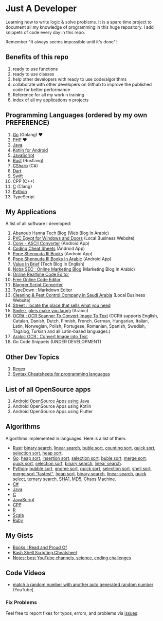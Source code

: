 # Just A Developer
Learning how to write logic &amp; solve problems. It is a spare time project to document all my knowledge of programming in this huge repository. I add snippets of code every day in this repo.

Remember "It always seems impossible until it's done"!

## Benefits of this repo
1. ready to use functions
2. ready to use classes
3. help other developers with ready to use code/algorithms
4. collaborate with other developers on Github to improve the published code for better performance
5. Reference for all my work n training
6. index of all my applications n projects

## Programming Languages (ordered by my own PREFERENCE)
1. [Go](https://github.com/DevAbanoub/programming_route/tree/master/Go) (Golang) ❤
2. [PHP](https://github.com/DevAbanoub/programming_route/tree/master/PHP) ❤
3. [Java](https://github.com/DevAbanoub/programming_route/tree/master/Java-for-Android)
4. [Kotlin for Android](https://github.com/DevAbanoub/Just_A_Developer/tree/master/Kotlin-for-Android)
5. [JavaScript](https://github.com/DevAbanoub/programming_route/tree/master/JavaScript)
6. [Rust](https://github.com/DevAbanoub/programming_route/tree/master/Rust) (Rustlang)
7. [CSharp](https://github.com/DevAbanoub/programming_route/tree/master/c-sharp) (C#)
8. [Dart](https://github.com/DevAbanoub/programming_route/tree/master/Dart-for-Flutter)
9. [Swift](https://github.com/DevAbanoub/Just_A_Developer/tree/master/Swift)
10. CPP (C++)
11. [C](https://github.com/DevAbanoub/programming_route/tree/master/C) (Clang)
12. [Python](https://github.com/DevAbanoub/programming_route/tree/master/Python)
13. TypeScript

## My Applications
A list of all software I developed:
1. [Abanoub Hanna Tech Blog](https://www.AbanoubHanna.com "Tech Blog In Arabic") (Web Blog In Arabic)
2. [PVC Egypt for Windows and Doors](https://www.pvcegypt.com) (Local Business Website)
3. [Conv - ASCII Converter](https://play.google.com/store/apps/details?id=com.abanoubhanna.conv) (Android App)
4. [Coding Cheat Sheets](https://play.google.com/store/apps/details?id=com.abanoubhanna.cheatsheets) (Android App)
5. [Pope Shenouda III Books](https://play.google.com/store/apps/details?id=com.androidnoba.popeshenoudaiiibooks) (Android App)
6. [Pope Shenouda III Books In Arabic](https://play.google.com/store/apps/details?id=com.abanoubhanna.popeshenoudaarabicbooks) (Android App)
7. [Value In Brief](https://valueinbrief.blogspot.com) (Tech Blog In English)
8. [Noba SEO : Online Marketing Blog](https://nobaseo.blogspot.com) (Marketing Blog In Arabic)
9. [Online Realtime Code Editor](https://www.learns7.com/p/blog-page.html)
10. [Free Online Code Editor](https://onlinecodeeditor.blogspot.com)
11. [Blogger Script Converter](https://bloggerscriptconverter.blogspot.com/)
12. [TypeDown : Markdown Editor](https://markdowneditor.blogspot.com)
13. [Cleaning & Pest Control Company in Saudi Arabia](https://www.zahratelwadi.com) (Local Business Website)
14. [Street : locate the place that sells what you need](https://4ar3.com)
15. [Smile : jokes make you laugh](https://play.google.com/store/apps/details?id=com.abanoubhanna.smile) (Arabic)
16. [OCRit : OCR Scanner To Convert Image To Text](https://play.google.com/store/apps/details?id=com.abanoubhanna.ocrit) (OCRit supports English, Catalan, Danish, Dutch, Finnish, French, German, Hungarian, Italian, Latin, Norwegian, Polish, Portugese, Romanian, Spanish, Swedish, Tagalog, Turkish and all Latin-based languages.)
17. [Arabic OCR : Convert Image into Text](https://play.google.com/store/apps/details?id=com.abanoubhanna.ocr.arabic)
18. Go Code Snippets (UNDER DEVELOPMENT)

## Other Dev Topics
1. [Regex](https://github.com/DevAbanoub/programming_route/blob/master/regex.md)
2. [Syntax Cheatsheets for programming languages](https://github.com/DevAbanoub/programming_route/tree/master/cheatsheets)

## List of all OpenSource apps
1. [Android OpenSource Apps using Java](https://github.com/DevAbanoub/programming_route/blob/master/Android_OpenSource_Apps_using_Java.md)
2. Android OpenSource Apps using Kotlin
3. Android OpenSource Apps using Flutter

## Algorithms
Algorithms implemented in languages. Here is a list of them.
- [Rust](https://github.com/TheAlgorithms/Rust): [binary search](https://github.com/TheAlgorithms/Rust/blob/master/src/searching/binary_search.rs), [linear search](https://github.com/TheAlgorithms/Rust/blob/master/src/searching/linear_search.rs), [buble sort](https://github.com/TheAlgorithms/Rust/blob/master/src/sorting/bubble_sort.rs), [counting sort](https://github.com/TheAlgorithms/Rust/blob/master/src/sorting/counting_sort.rs), [quick sort](https://github.com/TheAlgorithms/Rust/blob/master/src/sorting/quick_sort.rs), [selection sort](https://github.com/TheAlgorithms/Rust/blob/master/src/sorting/selection_sort.rs), [heap sort](https://github.com/TheAlgorithms/Rust/blob/master/src/sorting/heap_sort.rs).
- [Go](https://github.com/TheAlgorithms/Go): [heap sort](https://github.com/TheAlgorithms/Go/blob/master/sorts/Heapsort.go), [insertion sort](https://github.com/TheAlgorithms/Go/blob/master/sorts/InsertionSort.go), [selection sort](https://github.com/TheAlgorithms/Go/blob/master/sorts/SelectionSort.go), [buble sort](https://github.com/TheAlgorithms/Go/blob/master/sorts/bubble_sort.go), [merge sort](https://github.com/TheAlgorithms/Go/blob/master/sorts/merge_sort.go), [quick sort](https://github.com/TheAlgorithms/Go/blob/master/sorts/quick_sort.go), [selection sort](https://github.com/TheAlgorithms/Go/blob/master/sorts/selection_sort.go), [binary search](https://github.com/TheAlgorithms/Go/blob/master/searches/binary_search.go), [linear search](https://github.com/TheAlgorithms/Go/blob/master/searches/linear_search.go).
- [Python](https://github.com/TheAlgorithms/Python): [bubble sort](https://github.com/TheAlgorithms/Python/blob/master/sorts/bubble_sort.py), [gnome sort](https://github.com/TheAlgorithms/Python/blob/master/sorts/gnome_sort.py), [quick sort](https://github.com/TheAlgorithms/Python/blob/master/sorts/quick_sort.py), [selection sort](https://github.com/TheAlgorithms/Python/blob/master/sorts/selection_sort.py), [shell sort](https://github.com/TheAlgorithms/Python/blob/master/sorts/shell_sort.py), [merge sort "fastest"](https://github.com/TheAlgorithms/Python/blob/master/sorts/merge_sort_fastest.py), [heap sort](https://github.com/TheAlgorithms/Python/blob/master/sorts/heap_sort.py), [binary search](https://github.com/TheAlgorithms/Python/blob/master/searches/binary_search.py), [linear search](https://github.com/TheAlgorithms/Python/blob/master/searches/linear_search.py), [quick select](https://github.com/TheAlgorithms/Python/blob/master/searches/quick_select.py), [ternary search](https://github.com/TheAlgorithms/Python/blob/master/searches/ternary_search.py), [SHA1](https://github.com/TheAlgorithms/Python/blob/master/hashes/sha1.py), [MD5](https://github.com/TheAlgorithms/Python/blob/master/hashes/md5.py), [Chaos Machine](https://github.com/TheAlgorithms/Python/blob/master/hashes/chaos_machine.py).
- [C#](https://github.com/TheAlgorithms/C-Sharp)
- [Java](https://github.com/TheAlgorithms/Java)
- [C](https://github.com/TheAlgorithms/C)
- [JavaScript](https://github.com/TheAlgorithms/Javascript)
- [CPP](https://github.com/TheAlgorithms/C-Plus-Plus)
- [R](https://github.com/TheAlgorithms/R)
- [Scala](https://github.com/TheAlgorithms/Scala)
- [Ruby](https://github.com/TheAlgorithms/Ruby)

## My Gists
- [Books I Read and Proud Of](https://gist.github.com/DevAbanoub/b9075f269083cfa593fa055cf4b58cd7)
- [Bash Shell Scripting Cheatsheet](https://gist.github.com/DevAbanoub/73869ceab66bda39cfb3cc6fa939125c)
- [Notes: best YouTube channels, science, coding challenges](https://gist.github.com/DevAbanoub/9e3f0656c0b2dbef62a656b3ac8c3cf8)

## Code Videos
- [match a random number with another auto generated random number](https://www.youtube.com/watch?v=pRKrl-83ZTc) (YouTube).

### Fix Problems
Feel free to report fixes for typos, errors, and problems via [issues](https://github.com/DevAbanoub/programming_route/issues).
